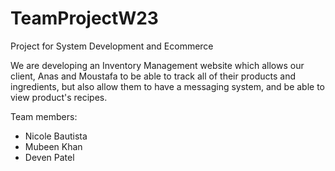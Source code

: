 # TeamProjectW23
Project for System Development and Ecommerce

We are developing an Inventory Management website which allows our client, Anas and Moustafa to be able to track all of their products and ingredients, but also allow them to have a messaging system, and be able to view product's recipes.

Team members:
  - Nicole Bautista
  - Mubeen Khan
  - Deven Patel

